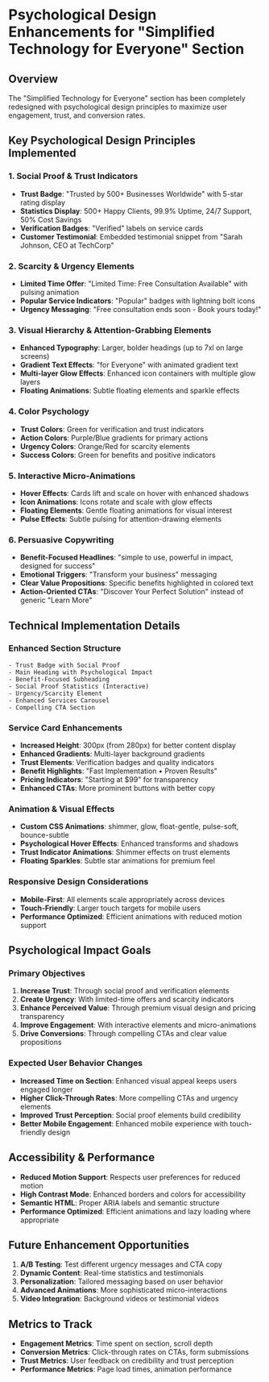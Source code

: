 # Psychological Design Enhancements for "Simplified Technology for Everyone" Section

## Overview
The "Simplified Technology for Everyone" section has been completely redesigned with psychological design principles to maximize user engagement, trust, and conversion rates.

## Key Psychological Design Principles Implemented

### 1. **Social Proof & Trust Indicators**
- **Trust Badge**: "Trusted by 500+ Businesses Worldwide" with 5-star rating display
- **Statistics Display**: 500+ Happy Clients, 99.9% Uptime, 24/7 Support, 50% Cost Savings
- **Verification Badges**: "Verified" labels on service cards
- **Customer Testimonial**: Embedded testimonial snippet from "Sarah Johnson, CEO at TechCorp"

### 2. **Scarcity & Urgency Elements**
- **Limited Time Offer**: "Limited Time: Free Consultation Available" with pulsing animation
- **Popular Service Indicators**: "Popular" badges with lightning bolt icons
- **Urgency Messaging**: "Free consultation ends soon - Book yours today!"

### 3. **Visual Hierarchy & Attention-Grabbing Elements**
- **Enhanced Typography**: Larger, bolder headings (up to 7xl on large screens)
- **Gradient Text Effects**: "for Everyone" with animated gradient text
- **Multi-layer Glow Effects**: Enhanced icon containers with multiple glow layers
- **Floating Animations**: Subtle floating elements and sparkle effects

### 4. **Color Psychology**
- **Trust Colors**: Green for verification and trust indicators
- **Action Colors**: Purple/Blue gradients for primary actions
- **Urgency Colors**: Orange/Red for scarcity elements
- **Success Colors**: Green for benefits and positive indicators

### 5. **Interactive Micro-Animations**
- **Hover Effects**: Cards lift and scale on hover with enhanced shadows
- **Icon Animations**: Icons rotate and scale with glow effects
- **Floating Elements**: Gentle floating animations for visual interest
- **Pulse Effects**: Subtle pulsing for attention-drawing elements

### 6. **Persuasive Copywriting**
- **Benefit-Focused Headlines**: "simple to use, powerful in impact, designed for success"
- **Emotional Triggers**: "Transform your business" messaging
- **Clear Value Propositions**: Specific benefits highlighted in colored text
- **Action-Oriented CTAs**: "Discover Your Perfect Solution" instead of generic "Learn More"

## Technical Implementation Details

### Enhanced Section Structure
```
- Trust Badge with Social Proof
- Main Heading with Psychological Impact
- Benefit-Focused Subheading
- Social Proof Statistics (Interactive)
- Urgency/Scarcity Element
- Enhanced Services Carousel
- Compelling CTA Section
```

### Service Card Enhancements
- **Increased Height**: 300px (from 280px) for better content display
- **Enhanced Gradients**: Multi-layer background gradients
- **Trust Elements**: Verification badges and quality indicators
- **Benefit Highlights**: "Fast Implementation • Proven Results"
- **Pricing Indicators**: "Starting at $99" for transparency
- **Enhanced CTAs**: More prominent buttons with better copy

### Animation & Visual Effects
- **Custom CSS Animations**: shimmer, glow, float-gentle, pulse-soft, bounce-subtle
- **Psychological Hover Effects**: Enhanced transforms and shadows
- **Trust Indicator Animations**: Shimmer effects on trust elements
- **Floating Sparkles**: Subtle star animations for premium feel

### Responsive Design Considerations
- **Mobile-First**: All elements scale appropriately across devices
- **Touch-Friendly**: Larger touch targets for mobile users
- **Performance Optimized**: Efficient animations with reduced motion support

## Psychological Impact Goals

### Primary Objectives
1. **Increase Trust**: Through social proof and verification elements
2. **Create Urgency**: With limited-time offers and scarcity indicators
3. **Enhance Perceived Value**: Through premium visual design and pricing transparency
4. **Improve Engagement**: With interactive elements and micro-animations
5. **Drive Conversions**: Through compelling CTAs and clear value propositions

### Expected User Behavior Changes
- **Increased Time on Section**: Enhanced visual appeal keeps users engaged longer
- **Higher Click-Through Rates**: More compelling CTAs and urgency elements
- **Improved Trust Perception**: Social proof elements build credibility
- **Better Mobile Engagement**: Enhanced mobile experience with touch-friendly design

## Accessibility & Performance
- **Reduced Motion Support**: Respects user preferences for reduced motion
- **High Contrast Mode**: Enhanced borders and colors for accessibility
- **Semantic HTML**: Proper ARIA labels and semantic structure
- **Performance Optimized**: Efficient animations and lazy loading where appropriate

## Future Enhancement Opportunities
1. **A/B Testing**: Test different urgency messages and CTA copy
2. **Dynamic Content**: Real-time statistics and testimonials
3. **Personalization**: Tailored messaging based on user behavior
4. **Advanced Animations**: More sophisticated micro-interactions
5. **Video Integration**: Background videos or testimonial videos

## Metrics to Track
- **Engagement Metrics**: Time spent on section, scroll depth
- **Conversion Metrics**: Click-through rates on CTAs, form submissions
- **Trust Metrics**: User feedback on credibility and trust perception
- **Performance Metrics**: Page load times, animation performance
